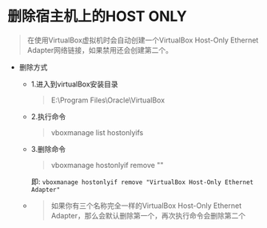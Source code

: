 # 删除宿主机上的HOST ONLY


> 在使用VirtualBox虚拟机时会自动创建一个VirtualBox Host-Only Ethernet Adapter网络链接，如果禁用还会创建第二个。


+ 删除方式
  + 1.进入到virtualBox安装目录
    > E:\Program Files\Oracle\VirtualBox
  + 2.执行命令
    > vboxmanage list hostonlyifs
  + 3.删除命令
    > vboxmanage hostonlyif remove "<Name>"
    
    即: `vboxmanage hostonlyif remove "VirtualBox Host-Only Ethernet Adapter"`
  + > 如果你有三个名称完全一样的VirtualBox Host-Only Ethernet Adapter，那么会默认删除第一个，再次执行命令会删除第二个